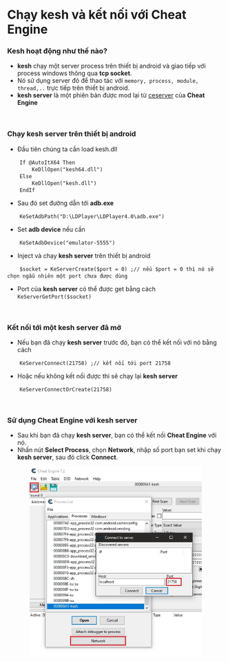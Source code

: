 # Chạy kesh và kết nối với Cheat Engine

### Kesh hoạt động như thế nào?
- **kesh** chạy một server process trên thiết bị android và giao tiếp với process windows thông qua **tcp socket**.
- Nó sử dụng server đó để thao tác với ```memory, process, module, thread,..``` trực tiếp trên thiết bị android.
- **kesh server** là một phiên bản được mod lại từ [ceserver](https://github.com/cheat-engine/cheat-engine/tree/master/Cheat%20Engine/ceserver "ceserver") của **Cheat Engine**
<br>

### Chạy kesh server trên thiết bị android
- Đầu tiên chúng ta cần load kesh.dll
```autoit
    If @AutoItX64 Then
        KeDllOpen("kesh64.dll")
    Else
        KeDllOpen("kesh.dll")
    EndIf
```
- Sau đó set đường dẫn tới **adb.exe**
```autoit
    KeSetAdbPath("D:\LDPlayer\LDPlayer4.0\adb.exe")
```
- Set **adb device** nếu cần
```autoit
    KeSetAdbDevice("emulator-5555")
```
- Inject và chạy **kesh server** trên thiết bị android
```autoit
    $socket = KeServerCreate($port = 0) ;// nếu $port = 0 thì nó sẽ chọn ngẫu nhiên một port chưa được dùng
```
- Port của **kesh server** có thể được get bằng cách ```KeServerGetPort($socket)```

<br>

### Kết nối tới một kesh server đã mở
- Nếu bạn đã chạy **kesh server** trước đó, bạn có thể kết nối với nó bằng cách
```autoit
    KeServerConnect(21758) ;// kết nối tới port 21758
```
- Hoặc nếu không kết nối được thì sẽ chạy lại **kesh server**
```autoit
    KeServerConnectOrCreate(21758)
```

<br>

### Sử dụng Cheat Engine với kesh server
- Sau khi bạn đã chạy **kesh server**, bạn có thể kết nối **Cheat Engine** với nó.
- Nhấn nút **Select Process**, chọn **Network**, nhập số port bạn set khi chạy **kesh server**, sau đó click **Connect**.<br>
<p align="center"><img src="https://raw.githubusercontent.com/thedemons/kesh-autoit/main/documentation/ce_setup.jpg" width="400"></p>
